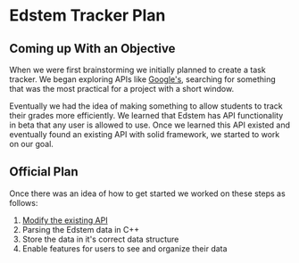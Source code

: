 # Edstem Tracker Plan

## Coming up With an Objective

<!-- at first we wanted to do ... -->
When we were first brainstorming we initially planned to create a task tracker. We began exploring APIs like [Google's](https://developers.google.com/apis-explorer), searching for something that was the most practical for a project with a short window.

Eventually we had the idea of making something to allow students to track their grades more efficiently. We learned that Edstem has API functionality in beta that any user is allowed to use. Once we learned this API existed and eventually found an existing API with solid framework, we started to work on our goal.


## Official Plan

Once there was an idea of how to get started we worked on these steps as follows:

1. [Modify the existing API](api.md)
2. Parsing the Edstem data in C++
3. Store the data in it's correct data structure
4. Enable features for users to see and organize their data